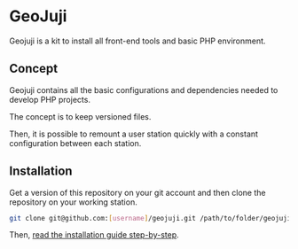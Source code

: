 # GeoJuji

Geojuji is a kit to install all front-end tools and basic PHP environment.



## Concept

Geojuji contains all the basic configurations and dependencies needed to develop PHP projects.

The concept is to keep versioned files.

Then, it is possible to remount a user station quickly with a constant configuration between each station.



## Installation

Get a version of this repository on your git account and then clone the repository on your working station.

```bash
git clone git@github.com:[username]/geojuji.git /path/to/folder/geojuji
```

Then, [read the installation guide step-by-step](./docs/installation.md).
